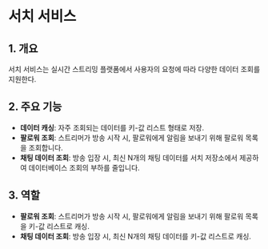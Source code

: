# 서치 서비스

## 1. 개요
서치 서비스는 실시간 스트리밍 플랫폼에서 사용자의 요청에 따라 다양한 데이터 조회를 지원한다.

## 2. 주요 기능
- **데이터 캐싱**: 자주 조회되는 데이터를 키-값 리스트 형태로 저장.
- **팔로워 조회**: 스트리머가 방송 시작 시, 팔로워에게 알림을 보내기 위해 팔로워 목록을 조회합니다.
- **채팅 데이터 조회**: 방송 입장 시, 최신 N개의 채팅 데이터를 서치 저장소에서 제공하여 데이터베이스 조회의 부하를 줄입니다.

## 3. 역할
- **팔로워 조회**: 스트리머가 방송 시작 시, 팔로워에게 알림을 보내기 위해 팔로워 목록을 키-값 리스트로 캐싱.
- **채팅 데이터 조회**: 방송 입장 시, 최신 N개의 채팅 데이터를 키-값 리스트로 캐싱.
